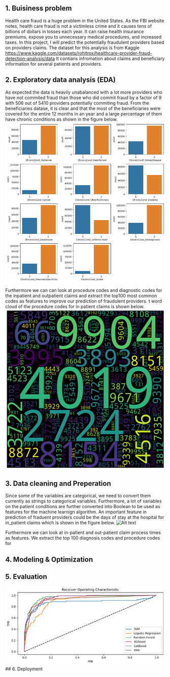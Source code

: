 

## 1. Buisiness problem
Health care fraud  is a huge problem in the United States. As the FBI website notes, health care fraud is not a victimless crime and it causes tens of billions of dollars in losses each year. It can raise health insurance premiums, expose you to unnecessary medical procedures, and increased taxes. In this project, I will predict the potentially fraudulent providers based on providers claims. The dataset for this analysis is from Kaggle <https://www.kaggle.com/datasets/rohitrox/healthcare-provider-fraud-detection-analysis/data> It contians infromation about claims and beneficiary information for several patients and providers.

## 2. Exploratory data analysis (EDA) 
As expected the data is heavily unabalanced with a lot more providers who have not commited fraud than those who did commit fraud by a factor of 9 with 506 out of 5410 providers potentially commiting fraud. From the beneficiaries datase, it is clear and that the most of the beneficiaries were covered for the entire 12 months in an year and a large percentage of them have chronic conditions as shown in the figure below. 
<img title="Chronic condition prevalance in the our sample" alt="Alt text" src="/images/ChronicCond.png">

Furthermore we can can look at procedure codes and diagnostic codes for the inpatient and outpatient claims and extract the top100 most common codes as features to improve our prediction of fraudulent providers. t word cloud of the procedure codes for in patient claims is shown below.
<img title="In patient Claim diagnostic codes" alt="Alt text" src="/images/ClaimsDiagnosisInpatient.png">

## 3. Data cleaning and Preperation
Since some of the variables are categorical, we need to convert them currently as strings to categorical variables. Furthermore, a lot of variables on the patient conditions are further converted into Boolean to be used as features for the machine learnign algorithm. An important feature in prediction of fraduent providers could be the days of stay at the hospital for in_patient claims which is shown in the figure below.
<img title="Days spent in Hosptial for in patients" alt="Alt text" src="/images/DaysInHosptial.png">

Furthermore we can look at in-patient and out-patient claim process times as features. We extract the top 100 diagnosis codes and procedure codes for  

## 4. Modeling & Optimization
## 5. Evaluation
<img title="ROC Curves" alt="Alt text" src="/images/ROCCurve.png">
## 6. Deployment

